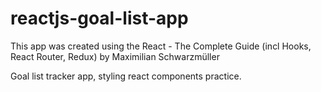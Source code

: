 # reactjs-goal-list-app

This app was created using the React - The Complete Guide (incl Hooks, React Router, Redux) by Maximilian Schwarzmüller

Goal list tracker app, styling react components practice. 
